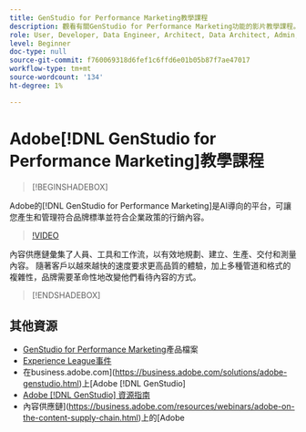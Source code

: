 ```yaml
---
title: GenStudio for Performance Marketing教學課程
description: 觀看有關GenStudio for Performance Marketing功能的影片教學課程。 瞭解如何快速建立品牌內資產、產生變數和最佳化體驗。
role: User, Developer, Data Engineer, Architect, Data Architect, Admin, Leader
level: Beginner
doc-type: null
source-git-commit: f760069318d6fef1c6ffd6e01b05b87f7ae47017
workflow-type: tm+mt
source-wordcount: '134'
ht-degree: 1%

---
```



# Adobe[!DNL GenStudio for Performance Marketing]教學課程

>[!BEGINSHADEBOX]

Adobe的[!DNL GenStudio for Performance Marketing]是AI導向的平台，可讓您產生和管理符合品牌標準並符合企業政策的行銷內容。

>[!VIDEO](https://video.tv.adobe.com/v/3424114?quality=12&learn=on)

內容供應鏈彙集了人員、工具和工作流，以有效地規劃、建立、生產、交付和測量內容。 隨著客戶以越來越快的速度要求更高品質的體驗，加上多種管道和格式的複雜性，品牌需要革命性地改變他們看待內容的方式。

>[!ENDSHADEBOX]

<!-- <table>
    <tr style="border: 0;">
      <td>
        <a href="https://experienceleague.adobe.com/docs/genstudio-learn/tutorials/workflow-and-planning.html">
        <img alt="Workflow and Planning" src="./../assets/planning-workflow.webp">
        </a>
        <div>
        <a href="https://experienceleague.adobe.com/docs/genstudio-learn/tutorials/workflow-and-planning.html">
        <strong>Workflow and Planning</strong>
        </a>
        </div>
        <p>
        <em>Streamlining and orchestrating work</em>
        <p>
      </td>
      <td>
        <a href="https://experienceleague.adobe.com/docs/genstudio-learn/tutorials/creative-productivity.html">
        <img alt="Creative Productivity" src="./../assets/creative-productivity.png">
        </a>
        <div>
        <a href="https://experienceleague.adobe.com/docs/genstudio-learn/tutorials/creative-productivity.html">
        <strong>Creative Productivity</strong>
        </a>
        </div>
        <p>
        <em>Supercharging creative teams</em>
        <p>
      </td>
    </tr>
    <tr style="border: 0;">
      <td>
        <a href="https://experienceleague.adobe.com/docs/genstudio-learn/tutorials/marketing-agility.html">
        <img alt="Marketing Agility" src="./../assets/marketing-agility.webp">
        </a>
        <div>
        <a href="https://experienceleague.adobe.com/docs/genstudio-learn/tutorials/marketing-agility.html">
        <strong>Marketing Agility</strong>
        </a>
        </div>
        <p>
        <em>Empowering marketers and other teams to get content to  market quickly</em>
        <p>
      </td>
      <td>
        <a href="https://experienceleague.adobe.com/docs/genstudio-learn/tutorials/delivery-and-activation.html">
        <img alt="Delivery and Activation" src="./../assets/content-activation-analytics.webp">
        </a>
        <div>
        <a href="https://experienceleague.adobe.com/docs/genstudio-learn/tutorials/delivery-and-activation.html">
        <strong>Delivery and Activation</strong>
        </a>
        </div>
        <p>
        <em>Enabling delivery and performance</em>
        <p>
      </td>
    </tr>
</table> -->


## 其他資源

* [GenStudio for Performance Marketing](https://experienceleague.adobe.com/en/docs/genstudio-for-performance-marketing/user-guide/home)產品檔案
* [Experience League事件](https://experienceleague.adobe.com/events/)
* 在business.adobe.com](https://business.adobe.com/solutions/adobe-genstudio.html)上[Adobe [!DNL GenStudio] 
* [Adobe [!DNL GenStudio] 資源指南](https://business.adobe.com/resources/sdk/getting-started-with-adobe-genstudio.html)
* 內容供應鏈](https://business.adobe.com/resources/webinars/adobe-on-the-content-supply-chain.html)上的[Adobe
